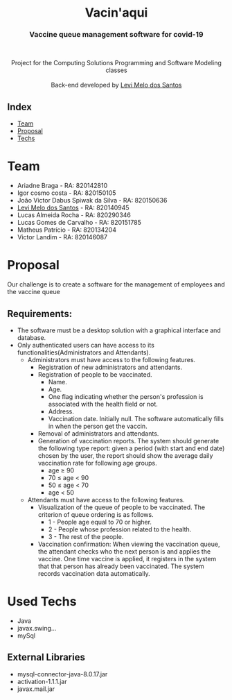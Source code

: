 <p align="center">
<h1  align="center">Vacin'aqui</h1>
  <h3 align="center">   Vaccine queue management software for covid-19</h3>
 <br />
  <p align="center">
   Project for the Computing Solutions Programming and Software Modeling classes
       <br />
    <br />
    Back-end developed by <a href="https://www.linkedin.com/in/levi-melo-dos-santos-5277441a1//">Levi Melo dos Santos</a>
  </p>
</p>

## Index

* [Team](#Team)
* [Proposal](#Proposal)
* [Techs](#Used-Techs)

# Team
- Ariadne Braga - RA: 820142810
- Igor cosmo costa - RA: 820150105
- João Victor Dabus Spiwak da Silva - RA: 820150636
- <a href="https://www.linkedin.com/in/levi-melo-dos-santos-5277441a1//">Levi Melo dos Santos</a> - RA: 820140945
- Lucas Almeida Rocha - RA: 820290346
- Lucas Gomes de Carvalho - RA: 820151785
- Matheus Patrício - RA: 820134204
- Victor Landim - RA: 820146087


# Proposal
Our challenge is to create a software for the management of employees and the vaccine queue

## Requirements:
- The software must be a desktop solution with a graphical interface and database.<br>
- Only authenticated users can have access to its functionalities(Administrators and Attendants).<br>
    - Administrators must have access to the following features.<br>
        - Registration of new administrators and attendants.<br>
        - Registration of people to be vaccinated.<br>
            - Name.<br>
            - Age.<br>
            - One flag indicating whether the person's profession is associated with the health field or not.<br>
            - Address.<br>
            - Vaccination date. Initially null. The software automatically fills in when the person get the vaccin.<br>
        - Removal of administrators and attendants.<br>
        - Generation of vaccination reports. The system should generate the following type report: given a period (with start and end date) chosen by the user, the report should show the average daily vaccination rate for following age groups.
            - age ≥ 90
            - 70 ≤ age < 90
            - 50 ≤ age < 70
            - age < 50
    - Attendants must have access to the following features.<br>
        - Visualization of the queue of people to be vaccinated. The criterion of queue ordering is as follows.<br>
            - 1 - People age equal to 70 or higher.<br>
            - 2 - People whose profession related to the health.<br>
            - 3 - The rest of the people.<br>
        - Vaccination confirmation: When viewing the vaccination queue, the attendant checks who the next person is and applies the vaccine. One time vaccine is applied, it registers in the system that that person has already been vaccinated. The system records vaccination data automatically.

# Used Techs
- Java
- javax.swing...
- mySql

## External Libraries
- mysql-connector-java-8.0.17.jar
- activation-1.1.1.jar
- javax.mail.jar
